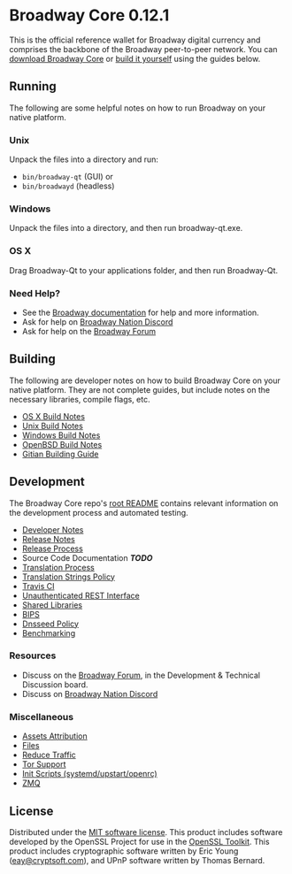 Broadway Core 0.12.1
=====================

This is the official reference wallet for Broadway digital currency and comprises the backbone of the Broadway peer-to-peer network. You can [download Broadway Core](https://www.broadway.org/downloads/) or [build it yourself](#building) using the guides below.

Running
---------------------
The following are some helpful notes on how to run Broadway on your native platform.

### Unix

Unpack the files into a directory and run:

- `bin/broadway-qt` (GUI) or
- `bin/broadwayd` (headless)

### Windows

Unpack the files into a directory, and then run broadway-qt.exe.

### OS X

Drag Broadway-Qt to your applications folder, and then run Broadway-Qt.

### Need Help?

* See the [Broadway documentation](https://dashpay.atlassian.net/wiki/display/DOC)
for help and more information.
* Ask for help on [Broadway Nation Discord](http://broadwaychat.org)
* Ask for help on the [Broadway Forum](https://broadway.org/forum)

Building
---------------------
The following are developer notes on how to build Broadway Core on your native platform. They are not complete guides, but include notes on the necessary libraries, compile flags, etc.

- [OS X Build Notes](build-osx.md)
- [Unix Build Notes](build-unix.md)
- [Windows Build Notes](build-windows.md)
- [OpenBSD Build Notes](build-openbsd.md)
- [Gitian Building Guide](gitian-building.md)

Development
---------------------
The Broadway Core repo's [root README](/README.md) contains relevant information on the development process and automated testing.

- [Developer Notes](developer-notes.md)
- [Release Notes](release-notes.md)
- [Release Process](release-process.md)
- Source Code Documentation ***TODO***
- [Translation Process](translation_process.md)
- [Translation Strings Policy](translation_strings_policy.md)
- [Travis CI](travis-ci.md)
- [Unauthenticated REST Interface](REST-interface.md)
- [Shared Libraries](shared-libraries.md)
- [BIPS](bips.md)
- [Dnsseed Policy](dnsseed-policy.md)
- [Benchmarking](benchmarking.md)

### Resources
* Discuss on the [Broadway Forum](https://broadway.org/forum), in the Development & Technical Discussion board.
* Discuss on [Broadway Nation Discord](http://broadwaychat.org)

### Miscellaneous
- [Assets Attribution](assets-attribution.md)
- [Files](files.md)
- [Reduce Traffic](reduce-traffic.md)
- [Tor Support](tor.md)
- [Init Scripts (systemd/upstart/openrc)](init.md)
- [ZMQ](zmq.md)

License
---------------------
Distributed under the [MIT software license](/COPYING).
This product includes software developed by the OpenSSL Project for use in the [OpenSSL Toolkit](https://www.openssl.org/). This product includes
cryptographic software written by Eric Young ([eay@cryptsoft.com](mailto:eay@cryptsoft.com)), and UPnP software written by Thomas Bernard.
